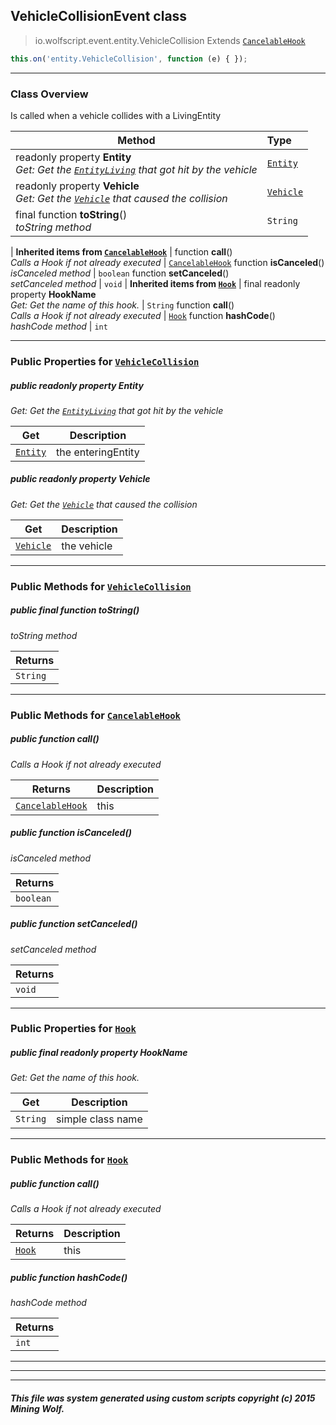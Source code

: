 ## VehicleCollisionEvent __class__

>io.wolfscript.event.entity.VehicleCollision
>Extends [`CancelableHook`](../../hook/CancelableHook.md)
``` javascript
this.on('entity.VehicleCollision', function (e) { });
```


---

### Class Overview

Is called when a vehicle collides with a LivingEntity

Method | Type   
--- | :--- 
 readonly property __Entity__ <br> _Get: Get the [`EntityLiving`](../../api/entity/living/EntityLiving.md) that got hit by the vehicle_ | [`Entity`](../../api/entity/Entity.md)
 readonly property __Vehicle__ <br> _Get: Get the [`Vehicle`](../../api/entity/vehicle/Vehicle.md) that caused the collision_ | [`Vehicle`](../../api/entity/vehicle/Vehicle.md)
final function __toString__() <br> _toString method_ | `String`
 |
__Inherited items from [`CancelableHook`](../../hook/CancelableHook.md)__ |
 function __call__() <br> _Calls a Hook if not already executed_ | [`CancelableHook`](../../hook/CancelableHook.md)
 function __isCanceled__() <br> _isCanceled method_ | `boolean`
 function __setCanceled__() <br> _setCanceled method_ | `void`
 |
__Inherited items from [`Hook`](../../hook/Hook.md)__ |
final readonly property __HookName__ <br> _Get: Get the name of this hook._ | `String`
 function __call__() <br> _Calls a Hook if not already executed_ | [`Hook`](../../hook/Hook.md)
 function __hashCode__() <br> _hashCode method_ | `int`







---


### Public Properties for [`VehicleCollision`](VehicleCollision.md)

##### <a id='entity'></a>public  readonly property __Entity__

_Get: Get the [`EntityLiving`](../../api/entity/living/EntityLiving.md) that got hit by the vehicle_

Get | Description
--- | --- 
[`Entity`](../../api/entity/Entity.md) | the enteringEntity



##### <a id='vehicle'></a>public  readonly property __Vehicle__

_Get: Get the [`Vehicle`](../../api/entity/vehicle/Vehicle.md) that caused the collision_

Get | Description
--- | --- 
[`Vehicle`](../../api/entity/vehicle/Vehicle.md) | the vehicle



---

### Public Methods for [`VehicleCollision`](VehicleCollision.md)

##### <a id='tostring'></a>public final function __toString__()

_toString method_

Returns | 
--- | 
`String` |


---

### Public Methods for [`CancelableHook`](../../hook/CancelableHook.md)

##### <a id='call'></a>public  function __call__()

_Calls a Hook if not already executed_

Returns | Description
--- | --- 
[`CancelableHook`](../../hook/CancelableHook.md) | this


##### <a id='iscanceled'></a>public  function __isCanceled__()

_isCanceled method_

Returns | 
--- | 
`boolean` |


##### <a id='setcanceled'></a>public  function __setCanceled__()

_setCanceled method_

Returns | 
--- | 
`void` |


---

### Public Properties for [`Hook`](../../hook/Hook.md)

##### <a id='hookname'></a>public final readonly property __HookName__

_Get: Get the name of this hook._

Get | Description
--- | --- 
`String` | simple class name



---

### Public Methods for [`Hook`](../../hook/Hook.md)

##### <a id='call'></a>public  function __call__()

_Calls a Hook if not already executed_

Returns | Description
--- | --- 
[`Hook`](../../hook/Hook.md) | this


##### <a id='hashcode'></a>public  function __hashCode__()

_hashCode method_

Returns | 
--- | 
`int` |


---


---


---


##### This file was system generated using custom scripts copyright (c) 2015 Mining Wolf.
	

